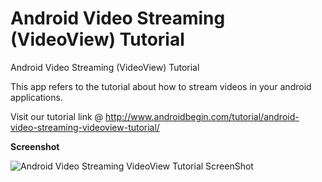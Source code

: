 Android Video Streaming (VideoView) Tutorial
============================================

Android Video Streaming (VideoView) Tutorial

This app refers to the tutorial about how to stream videos in your android applications. 

Visit our tutorial link @ http://www.androidbegin.com/tutorial/android-video-streaming-videoview-tutorial/

**Screenshot**

![Android Video Streaming VideoView Tutorial ScreenShot](http://www.androidbegin.com/wp-content/uploads/2013/03/VideoStreamTutorial.png)

